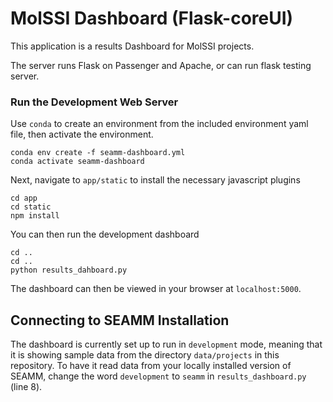 # MolSSI Dashboard (Flask-coreUI)
This application is a results Dashboard for MolSSI projects.

The server runs Flask on Passenger and Apache, or can run flask testing server.

### Run the Development Web Server

Use `conda` to create an environment from the included environment yaml file, then activate the environment.

```
conda env create -f seamm-dashboard.yml
conda activate seamm-dashboard
```

Next, navigate to `app/static` to install the necessary javascript plugins

```
cd app
cd static
npm install
```

You can then run the development dashboard

```
cd ..
cd ..
python results_dahboard.py
```

The dashboard can then be viewed in your browser at `localhost:5000`.

## Connecting to SEAMM Installation

The dashboard is currently set up to run in `development` mode, meaning that it is showing sample data from the directory `data/projects` in this repository. To have it read data from your locally installed version of SEAMM, change the word `development` to `seamm` in `results_dashboard.py` (line 8).
